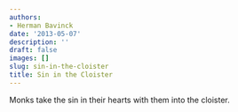 ```yaml
---
authors:
- Herman Bavinck
date: '2013-05-07'
description: ''
draft: false
images: []
slug: sin-in-the-cloister
title: Sin in the Cloister
---
```


Monks take the sin in their hearts with them into the cloister.